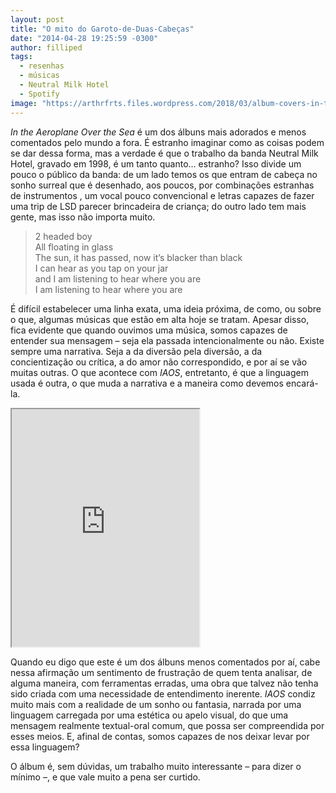 ```yaml
---
layout: post
title: "O mito do Garoto-de-Duas-Cabeças"
date: "2014-04-28 19:25:59 -0300"
author: filliped
tags:
  - resenhas
  - músicas
  - Neutral Milk Hotel
  - Spotify
image: "https://arthrfrts.files.wordpress.com/2018/03/album-covers-in-the-aeroplane-over-the-sea-hd-wallpapers-1038x576-2.jpg"
---
```


_In the Aeroplane Over the Sea_ é um dos álbuns mais adorados e menos comentados pelo mundo a fora. É estranho imaginar como as coisas podem se dar dessa forma, mas a verdade é que o trabalho da banda Neutral Milk Hotel, gravado em 1998, é um tanto quanto… estranho? Isso divide um pouco o público da banda: de um lado temos os que entram de cabeça no sonho surreal que é desenhado, aos poucos, por combinações estranhas de instrumentos , um vocal pouco convencional e letras capazes de fazer uma trip de LSD parecer brincadeira de criança; do outro lado tem mais gente, mas isso não importa muito.

> 2 headed boy  
> All floating in glass  
> The sun, it has passed, now it’s blacker than black  
> I can hear as you tap on your jar  
> and I am listening to hear where you are  
> I am listening to hear where you are

É difícil estabelecer uma linha exata, uma ideia próxima, de como, ou sobre o que, algumas músicas que estão em alta hoje se tratam. Apesar disso, fica evidente que quando ouvimos uma música, somos capazes de entender sua mensagem – seja ela passada intencionalmente ou não. Existe sempre uma narrativa. Seja a da diversão pela diversão, a da concientização ou crítica, a do amor não correspondido, e por aí se vão muitas outras. O que acontece com _IAOS_, entretanto, é que a linguagem usada é outra, o que muda a narrativa e a maneira como devemos encará-la.

<iframe src="https://open.spotify.com/embed/album/5COXoP5kj2DWfCDg0vxi4F" width="300" height="380" allowtransparency="true" allow="encrypted-media"></iframe>

Quando eu digo que este é um dos álbuns menos comentados por aí, cabe nessa afirmação um sentimento de frustração de quem tenta analisar, de alguma maneira, com ferramentas erradas, uma obra que talvez não tenha sido criada com uma necessidade de entendimento inerente. _IAOS_ condiz muito mais com a realidade de um sonho ou fantasia, narrada por uma linguagem carregada por uma estética ou apelo visual, do que uma mensagem realmente textual-oral comum, que possa ser compreendida por esses meios. E, afinal de contas, somos capazes de nos deixar levar por essa linguagem?

O álbum é, sem dúvidas, um trabalho muito interessante – para dizer o mínimo –, e que vale muito a pena ser curtido.
